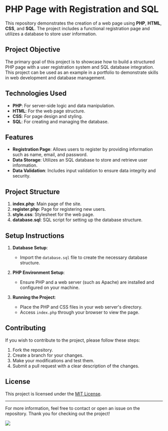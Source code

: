 # PHP Page with Registration and SQL

This repository demonstrates the creation of a web page using **PHP**, **HTML**, **CSS**, and **SQL**. The project includes a functional registration page and utilizes a database to store user information.

## **Project Objective**

The primary goal of this project is to showcase how to build a structured PHP page with a user registration system and SQL database integration. This project can be used as an example in a portfolio to demonstrate skills in web development and database management.

## **Technologies Used**

- **PHP**: For server-side logic and data manipulation.
- **HTML**: For the web page structure.
- **CSS**: For page design and styling.
- **SQL**: For creating and managing the database.

## **Features**

- **Registration Page**: Allows users to register by providing information such as name, email, and password.
- **Data Storage**: Utilizes an SQL database to store and retrieve user information.
- **Data Validation**: Includes input validation to ensure data integrity and security.

## **Project Structure**

1. **index.php**: Main page of the site.
2. **register.php**: Page for registering new users.
3. **style.css**: Stylesheet for the web page.
4. **database.sql**: SQL script for setting up the database structure.

## **Setup Instructions**

1. **Database Setup**:
   - Import the `database.sql` file to create the necessary database structure.

2. **PHP Environment Setup**:
   - Ensure PHP and a web server (such as Apache) are installed and configured on your machine.

3. **Running the Project**:
   - Place the PHP and CSS files in your web server's directory.
   - Access `index.php` through your browser to view the page.

## **Contributing**

If you wish to contribute to the project, please follow these steps:

1. Fork the repository.
2. Create a branch for your changes.
3. Make your modifications and test them.
4. Submit a pull request with a clear description of the changes.

## **License**

This project is licensed under the [MIT License](LICENSE).

---

For more information, feel free to contact or open an issue on the repository. Thank you for checking out the project!

<a href="https://hits.seeyoufarm.com"><img src="https://hits.seeyoufarm.com/api/count/incr/badge.svg?url=https%3A%2F%2Fgithub.com%2FJCaris94%2FPortifolio---Hotel-Page-with-SQL&count_bg=%2379C83D&title_bg=%23555555&icon=&icon_color=%23E7E7E7&title=hits&edge_flat=false"/></a>

